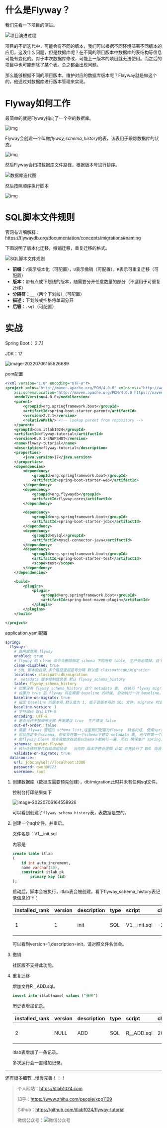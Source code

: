 # 什么是Flyway？

我们先看一下项目的演进。

![项目演进过程](https://raw.githubusercontent.com/itlab1024/picgo-images/main/202207061541016.png)

项目的不断迭代中，可能会有不同的版本，我们可以根据不同环境部署不同版本的应用，这没什么问题，但是数据库呢？在不同的项目版本中数据库的表结构等信息可能有变化的。对于本次数据库修改，可能上一版本的项目就无法使用。而之后的项目中也可能删除了某个表。总之都会出现问题。



那么能够根据不同的项目版本，维护对应的数据库版本呢？Flayway就是做这个的，他通过对数据库进行版本管理来实现。

# Flyway如何工作

最简单的就是Flyway指向了一个空的数据库。

![img](https://raw.githubusercontent.com/itlab1024/picgo-images/main/202207061548585.png)

Flyway会创建一个叫做*flyway_schema_history*的表，该表用于跟踪数据库的状态。

![img](https://raw.githubusercontent.com/itlab1024/picgo-images/main/202207061548885.png)



然后Flyway会扫描数据库文件路径，根据版本号进行排序。

![数据库迭代图](https://raw.githubusercontent.com/itlab1024/picgo-images/main/202207061519624.png)

然后按照顺序执行脚本

![img](https://raw.githubusercontent.com/itlab1024/picgo-images/main/202207061551312.png)

# SQL脚本文件规则

官网有详细解释：https://flywaydb.org/documentation/concepts/migrations#naming

下图说明了版本化迁移，撤销迁移，重复迁移的格式。

![SQL脚本文件规则](https://raw.githubusercontent.com/itlab1024/picgo-images/main/202207061724988.png)

- **前缀**：`V`表示版本化（可配置），`U`表示撤销（可配置），`R`表示可重复迁移（可配置）
- **版本**：带有点或下划线的版本，随需要分开任意数量的部分（不适用于可重复迁移）
- **分隔符**：`__`（两个下划线）（可配置）
- **描述**：下划线或空格将单词分开
- **后缀**：`.sql`（可配置）

# 实战

Spring Boot： 2.7.1

JDK：17

![image-20220706155626689](https://raw.githubusercontent.com/itlab1024/picgo-images/main/202207061556746.png)

pom配置

```xml
<?xml version="1.0" encoding="UTF-8"?>
<project xmlns="http://maven.apache.org/POM/4.0.0" xmlns:xsi="http://www.w3.org/2001/XMLSchema-instance"
	xsi:schemaLocation="http://maven.apache.org/POM/4.0.0 https://maven.apache.org/xsd/maven-4.0.0.xsd">
	<modelVersion>4.0.0</modelVersion>
	<parent>
		<groupId>org.springframework.boot</groupId>
		<artifactId>spring-boot-starter-parent</artifactId>
		<version>2.7.1</version>
		<relativePath/> <!-- lookup parent from repository -->
	</parent>
	<groupId>com.itlab1024</groupId>
	<artifactId>flyway-tutorial</artifactId>
	<version>0.0.1-SNAPSHOT</version>
	<name>flyway-tutorial</name>
	<description>flyway-tutorial</description>
	<properties>
		<java.version>17</java.version>
	</properties>
	<dependencies>
		<dependency>
			<groupId>org.springframework.boot</groupId>
			<artifactId>spring-boot-starter-web</artifactId>
		</dependency>
		<dependency>
			<groupId>org.flywaydb</groupId>
			<artifactId>flyway-core</artifactId>
		</dependency>

		<dependency>
			<groupId>org.springframework.boot</groupId>
			<artifactId>spring-boot-starter-jdbc</artifactId>
		</dependency>
		<dependency>
			<groupId>mysql</groupId>
			<artifactId>mysql-connector-java</artifactId>
		</dependency>
		<dependency>
			<groupId>org.springframework.boot</groupId>
			<artifactId>spring-boot-starter-test</artifactId>
			<scope>test</scope>
		</dependency>
	</dependencies>

	<build>
		<plugins>
			<plugin>
				<groupId>org.springframework.boot</groupId>
				<artifactId>spring-boot-maven-plugin</artifactId>
			</plugin>
		</plugins>
	</build>

</project>

```

application.yaml配置

```yaml
spring:
  flyway:
    # 启用或禁用 flyway
    enabled: true
    # flyway 的 clean 命令会删除指定 schema 下的所有 table, 生产务必禁掉。这个默认值是 false 理论上作为默认配置是不科学的。
    clean-disabled: true
    # SQL 脚本的目录,多个路径使用逗号分隔 默认值 classpath:db/migration
    locations: classpath:db/migration
    #  metadata 版本控制信息表 默认 flyway_schema_history
    table: flyway_schema_history
    # 如果没有 flyway_schema_history 这个 metadata 表， 在执行 flyway migrate 命令之前, 必须先执行 flyway baseline 命令
    # 设置为 true 后 flyway 将在需要 baseline 的时候, 自动执行一次 baseline。
    baseline-on-migrate: true
    # 指定 baseline 的版本号,默认值为 1, 低于该版本号的 SQL 文件, migrate 时会被忽略
    baseline-version: 1
    # 字符编码 默认 UTF-8
    encoding: UTF-8
    # 是否允许不按顺序迁移 开发建议 true  生产建议 false
    out-of-order: false
    # 需要 flyway 管控的 schema list,这里我们配置为flyway  缺省的话, 使用spring.datasource.url 配置的那个 schema,
    # 可以指定多个schema, 但仅会在第一个schema下建立 metadata 表, 也仅在第一个schema应用migration sql 脚本.
    # 但flyway Clean 命令会依次在这些schema下都执行一遍. 所以 确保生产 spring.flyway.clean-disabled 为 true
    schemas: spring-flyway
    # 执行迁移时是否自动调用验证   当你的 版本不符合逻辑 比如 你先执行了 DML 而没有 对应的DDL 会抛出异常
    validate-on-migrate: true
  datasource:
    url: jdbc:mysql://localhost:3306
    password: qwe!@#123
    username: root
```

1. 创建数据库（数据库需要预先创建），db/migration此时并未有任何sql文件。

   控制台打印结果如下

   ![image-20220706164558926](https://raw.githubusercontent.com/itlab1024/picgo-images/main/202207061645107.png)

   可以看到创建了`flyway_schema_history`表，表数据是空的。

2. 创建一个sql文件，并重启。

   文件名是：V1__init.sql

   内容是

   ```sql
   create table itlab
   (
       id int auto_increment,
       name varchar(30),
       constraint itlab_pk
           primary key (id)
   );
   ```

   启动后，脚本会被执行，itlab表会被创建，看下flyway_schema_history表记录信息如下：

   | installed\_rank | version | description | type | script         | checksum    | installed\_by | installed\_on       | execution\_time | success |
   | :-------------- | :------ | :---------- | :--- | :------------- | :---------- | :------------ | :------------------ | :-------------- | :------ |
   | 1               | 1       | init        | SQL  | V1\_\_init.sql | -2138043076 | root          | 2022-07-06 17:19:05 | 81              | 1       |

   可以看到version=1,description=init，请对照文件名体会。

3. 撤销

   社区版不支持此功能。

4. 重复迁移

   增加文件R__ADD.sql。

   ```sql
   insert into itlab(name) values ("张三")
   ```

   历史表增加记录。

   | installed\_rank | version | description | type | script       | checksum   | installed\_by | installed\_on       | execution\_time | success |
   | :-------------- | :------ | :---------- | :--- | :----------- | :--------- | :------------ | :------------------ | :-------------- | :------ |
   | 2               | NULL    | ADD         | SQL  | R\_\_ADD.sql | 2087458821 | root          | 2022-07-06 17:52:20 | 76              | 1       |

   itlab表增加了一条记录。

   多次运行会一直增加记录。

---

还有很多细节...慢慢完善！！！



> 个人网站：https://itlab1024.com
>
> 知乎：https://www.zhihu.com/people/xpp1109
>
> Github：https://github.com/itlab1024/flyway-tutorial
>
> 微信公众号：![微信公众号](https://itlab1024-1256529903.cos.ap-beijing.myqcloud.com/202207231727053.png)
